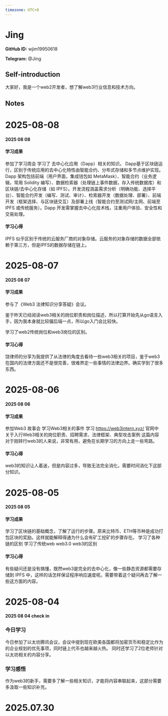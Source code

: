 ```yaml
---
timezone: UTC+8
---
```


# Jing

**GitHub ID:** wjim19950618

**Telegram:** @Jing

## Self-introduction

大家好，我是一个web2开发者，想了解web3行业信息和技术方向。

## Notes

<!-- Content_START -->
# 2025-08-08

#### 2025 08 08


#### 学习成果
参加了学习周会
学习了 去中心化应用（Dapp）相关的知识。
Dapp基于区块链运行，区别于传统应用的去中心化特性由智能合约、分布式存储和多节点维护实现。Dapp 架构包括前端（用户界面，集成钱包如 MetaMask）、智能合约（业务逻辑，常用 Solidity 编写）、数据检索器（处理链上事件数据，存入传统数据库）和区块链/去中心化存储（如 IPFS）。开发流程涵盖需求分析（明确功能、选择平台）、智能合约开发（编写、测试、审计）、检索器开发（数据处理、部署）、前端开发（框架选择、与区块链交互）及部署上线（智能合约至测试网/主网、前端至 IPFS 或传统服务）。Dapp 开发需掌握去中心化技术栈，注重用户体验、安全性和交易处理。

#### 学习心得
IPFS 似乎区别于传统的云服务厂商的对象存储。云服务的对象存储的数据全部依赖于第三方，但是IPFS的数据存储在链上。

# 2025-08-07

#### 2025 08 07

#### 学习成果
参与了《Web3 法律知识分享答疑》会议。

鉴于昨天已经阅读web3相关的岗位职责和岗位描述，所以打算开始先从go语言入手，因为我本身就比较偏后端一点，所以go入门会比较快。

学习了web2传统岗位和web3岗位的区别。

#### 学习心得
饶律师的分享为我提供了从法律的角度去看待一些web3相关的项目，鉴于web3在国内的法律方面还不是很完善，很难界定一些事情的法律边界。确实学到了很多东西。

# 2025-08-06

#### 2025 08 06

#### 学习成果
参加Web3 故事会 学习Web3相关的事件
学习  https://web3intern.xyz/  官网中 关于入行Web3相关的岗位职责、招聘需求、法律框架、典型攻击案例
这篇内容对于刚转行web3的人来说，非常有用，避免在长期学习的方向上走一些弯路。

#### 学习心得
web3的知识让人着迷，但是内容过多，导致无法完全消化，需要时间消化下这部分知识。

# 2025-08-05

#### 2025 08 05

#### 学习成果
学习了区块链的基础概念，了解了运行的步骤。原来比特币、ETH等币种是成功打包区块的奖励。这样就能解释得通为什么会有矿工挖矿的步骤存在。
学习了各种链的区别
学习了传统web web3.0 web3的区别

#### 学习心得
有些疑问还是没有搞懂，既然web3是完全的去中心化，像一些静态资源都需要存储到 IPFS 中，这样的话怎样保证程序响应速度呢。需要带着这个疑问再去了解一些这方面的内容。

# 2025-08-04

#### 2025 08 04 check in
### 今日学习
今日参加了以太坊腾讯会议，会议中提到现在欧美各国都将加密货币和稳定比作为的企业规划的优先事项，同时链上代币也越来越火热。
同时还学习了2位老师针对以太坊相关的内容分享。
### 学习感悟
作为web3的新手，需要多了解一些相关知识，才能将内容串联起来，这部分需要多汲取一些知识补充。

# 2025.07.30


<!-- Content_END -->
